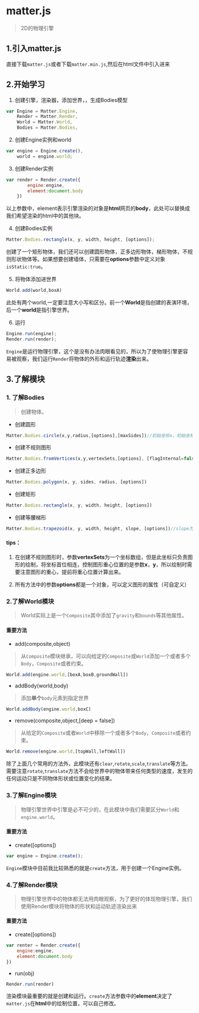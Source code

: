 # matter.js
> 2D的物理引擎


## 1.引入matter.js
直接下载`matter.js`或者下载`matter.min.js`,然后在html文件中引入进来

## 2.开始学习

1. 创建引擎，渲染器，添加世界，，生成Bodies模型
```js
var Engine = Matter.Engine,
    Render = Matter.Render,
    World = Matter.World,
    Bodies = Matter.Bodies,
```

2. 创建Engine实例和world
```js
var engine = Engine.create(),
    world = engine.world;
```


3. 创建Render实例

```js
var render = Render.create({
        engine:engine,
        element:document.body
    })
```

以上参数中，element表示引擎渲染的对象是**html**网页的**body**，此处可以替换成我们希望渲染的html中的其他块。

4. 创建Bodies实例
```js
Matter.Bodies.rectangle(x, y, width, height, [options]);
```
创建了一个矩形物体，我们还可以创建圆形物体，正多边形物体，梯形物体，不规则形状物体等。如果想要创建墙体，只需要在**options**参数中定义对象`isStatic:true`。

5. 将物体添加进世界
```js
World.add(world,boxA)
```
此处有两个world,一定要注意大小写和区分。前一个**World**是指创建的表演环境，后一个**world**是指引擎世界。

6. 运行
```js
Engine.run(engine);
Render.run(render);
```
`Engine`是运行物理引擎，这个是没有办法肉眼看见的，所以为了使物理引擎更容易被观察，我们运行`Render`将物体的外形和运行轨迹**渲染**出来。

## 3.了解模块

### 1. 了解Bodies
> 创建物体。

  - 创建圆形
```js
Matter.Bodies.circle(x,y,radius,[options],[maxSides])//初始坐标x，初始坐标y，圆的半径，属性，如isStatic
```
  - 创建不规则图形
```js
Matter.Bodies.fromVertices(x,y,vertexSets,[options], [flagInternal=false], [removeCollinear=0.01], [minimumArea=10], [removeDuplicatePoints=0.01])//图形位置x,y，图形坐标组
```
  - 创建正多边形
```js
Matter.Bodies.polygon(x, y, sides, radius, [options])
```
  - 创建矩形
```js
Matter.Bodies.rectangle(x, y, width, height, [options])
```
  - 创建等腰梯形
```js
Matter.Bodies.trapezoid(x, y, width, height, slope, [options])//slope为梯形两边的斜率
```

#### tips：
1. 在创建不规则图形时，参数**vertexSets**为一个坐标数组，但是此坐标只负责图形的绘制，将坐标首位相连，控制图形重心位置的是参数**x**，**y**，所以绘制时需要注意图形的重心，提前将重心位置计算出来。

2. 所有方法中的参数**options**都是一个对象，可以定义图形的属性（可自定义）

### 2.了解World模块

> World实际上是一个`Composite`其中添加了`gravity`和`bounds`等其他属性。

#### 重要方法
- add(composite,object)

> 从`Composite`模块继承，可以向给定的`Composite`或`World`添加一个或者多个`Body`，`Composite`或者约束。
```js
World.add(engine.world,[boxA,boxB,groundWall])
```

- addBody(world,body)

> 添加**单个**`body`元素到指定世界
```js
World.addBody(engine.world,boxC)
```

- remove(composite,object,[deep = false])

> 从给定的`Composite`或者`World`中移除一个或者多个`Body`，`Composite`或者约束。 
```js
World.remove(engine.world,[topWall,leftWall])
```

除了上面几个常用的方法外，此模块还有`clear`,`rotate`,`scale`,`translate`等方法。需要注意`rotate`,`translate`方法不会给世界中的物体带来任何类型的速度，发生的任何运动只是不同物体形状或位置变化的结果。

### 3.了解Engine模块
> 物理引擎世界中引擎是必不可少的，在此模块中我们需要区分`World`和`engine.world`。

#### 重要方法
- create([options])
```js
var engine = Engine.create();
```

`Engine`模块中目前我比较熟悉的就是`create`方法，用于创建一个Engine实例。


### 4.了解Render模块
> 物理引擎世界中的物体都无法用肉眼观察，为了更好的体现物理引擎，我们使用Render模块将物体的形状和运动轨迹渲染出来

#### 重要方法
- create([options])
```js
var renter = Render.create({
    engine:engine,
    element:document.body
})
```

- run(obj)
```js
Render.run(render)
```

渲染模块最重要的就是创建和运行。`create`方法参数中的**element**决定了`matter.js`在**html**中的绘制位置，可以自己修改。
